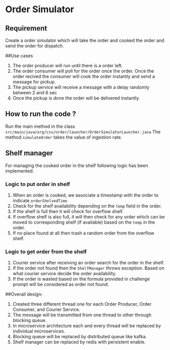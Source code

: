 # Order Simulator
## Requirement
Create a order simulator which will take the order and cooked the order and send the order for dispatch.

##Use cases
1. The order producer will run until there is a order left.
2. The order consumer will poll for the order once the order. Once the order recived 
   the consumer will cook the order instantly and send a message for pickup.
3. The pickup service will receive a message with a delay randomly between 2 and 6 sec
4. Once the pickup is done the order will be delivered instantly.

## How to run the code ?
Run the main method in the class <code>src/main/java/org/css/order/launcher/OrderSimulatorLauncher.java</code>
The method <code>simulateOrder</code> takes the value of ingestion rate.

## Shelf manager
For managing the cooked order in the shelf following logic has been implemented.
### Logic to put order in shelf
1. When an order is cooked,  we associate a timestamp with the order to indicate <code>orderShelvedTime</code>
2. Check for the shelf availability depending on the <code>temp</code> field in the order.
3. If the shelf is full then it will check for overflow shelf.
4. If overflow shelf is also full, it will then check for any order which can be moved
   to corresponding shelf (if available) based on the <code>temp</code> in the order.
5. If no place found at all then trash a random order from the overflow shelf.

### Logic to get order from the shelf
1. Courier service after receiving an order search for the order in the shelf.
2. If the order not found then the <code>ShelfManager</code> throws exception. 
   Based on what courier service decide the order availability.
3. If the order is wasted based on the formula provided in challenge prompt will be considered
   as order not found.

##Overall design:
1. Created three different thread one for each Order Producer, Order Consumer, and Courier Service.
2. The message will be transmitted from one thread to other through blocking queue.
3. In microservice architecture each and every thread will be replaced by individual microservices.
4. Blocking queue will be replaced by distributed queue like kafka.
5. Shelf manager can be replaced by redis with persistent enable.
